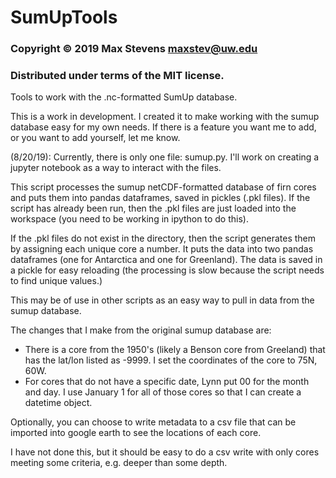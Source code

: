 # SumUpTools
### Copyright © 2019 Max Stevens <maxstev@uw.edu>
### Distributed under terms of the MIT license.

Tools to work with the .nc-formatted SumUp database.

This is a work in development. I created it to make working with the sumup database easy for my own needs. If there is a feature you want me to add, or you want to add yourself, let me know. 

(8/20/19): Currently, there is only one file: sumup.py. I'll work on creating a jupyter notebook as a way to interact with the files.

This script processes the sumup netCDF-formatted database of firn cores and puts them into pandas dataframes, saved in pickles (.pkl files). If the script has already been run, then the .pkl files are just loaded into the workspace (you need to be working in ipython to do this).

If the .pkl files do not exist in the directory, then the script generates them by assigning each unique core a number. It puts the data into two pandas dataframes (one for Antarctica and one for Greenland). The data is saved in a pickle for easy reloading (the processing is slow because the script needs to find unique values.) 

This may be of use in other scripts as an easy way to pull in data from the
sumup database.

The changes that I make from the original sumup database are:
- There is a core from the 1950's (likely a Benson core from Greeland) that has the lat/lon listed as -9999. I set the coordinates of the core to 75N, 60W.
- For cores that do not have a specific date, Lynn put 00 for the month and day. I use January 1 for all of those cores so that I can create a datetime object.

Optionally, you can choose to write metadata to a csv file that can be imported into google earth to see the locations of each core.

I have not done this, but it should be easy to do a csv write with only cores meeting some criteria, e.g. deeper than some depth.
